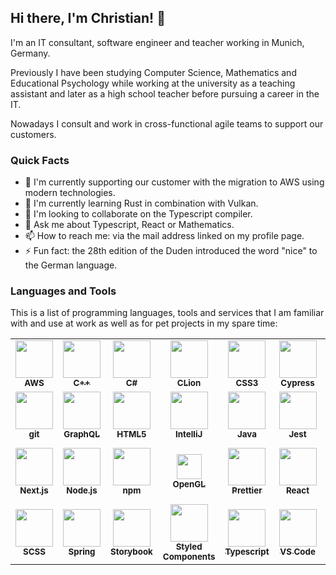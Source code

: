 ## Hi there, I'm Christian! 👋

I'm an IT consultant, software engineer and teacher working in Munich, Germany.

Previously I have been studying Computer Science, Mathematics and Educational Psychology while working at the university as a teaching assistant and later as a high school teacher before pursuing a career in the IT.

Nowadays I consult and work in cross-functional agile teams to support our customers.

### Quick Facts

- 🔭 I'm currently supporting our customer with the migration to AWS using modern technologies.
- 🌱 I'm currently learning Rust in combination with Vulkan.
- 👯 I'm looking to collaborate on the Typescript compiler.
- 💬 Ask me about Typescript, React or Mathematics.
- 📫 How to reach me: via the mail address linked on my profile page.
- ⚡ Fun fact: the 28th edition of the Duden introduced the word "nice" to the German language.

### Languages and Tools

This is a list of programming languages, tools and services that I am familiar with and use at work as well as for pet projects in my spare time:

<table>
    <tr>
        <td align="center"><a href="https://aws.amazon.com/"><img src="https://cdn.worldvectorlogo.com/logos/aws-logo.svg" height="60px" alt=""/><br /><sub><b>AWS</b></sub></a></td>
        <td align="center"><a href="https://en.cppreference.com/w/"><img src="https://cdn.worldvectorlogo.com/logos/c.svg" height="60px" alt=""/><br /><sub><b>C++</b></sub></a></td>
        <td align="center"><a href="https://docs.microsoft.com/en-us/dotnet/csharp/"><img src="https://upload.wikimedia.org/wikipedia/commons/thumb/0/0d/C_Sharp_wordmark.svg/240px-C_Sharp_wordmark.svg.png" height="60px" alt=""/><br /><sub><b>C#</b></sub></a></td>
        <td align="center"><a href="https://www.jetbrains.com/clion/"><img src="https://cdn.worldvectorlogo.com/logos/clion-1.svg" height="60px" alt=""/><br /><sub><b>CLion</b></sub></a></td>
        <td align="center"><a href="https://www.w3.org/Style/CSS/Overview.en.html"><img src="https://cdn.worldvectorlogo.com/logos/css-5.svg" height="60px" alt=""/><br /><sub><b>CSS3</b></sub></a></td>
        <td align="center"><a href="https://www.cypress.io/"><img src="https://avatars.githubusercontent.com/u/8908513?s=400&v=4" height="60px" alt=""/><br /><sub><b>Cypress</b></sub></a></td>
        <td align="center"><a href="https://www.docker.com/"><img src="https://cdn.worldvectorlogo.com/logos/docker.svg" height="60px" alt=""/><br /><sub><b>Docker</b></sub></a></td>
        <td align="center"><a href="https://www.electronjs.org/"><img src="https://cdn.worldvectorlogo.com/logos/electron-1.svg" height="60px" alt=""/><br /><sub><b>Electron</b></sub></a></td>
        <td align="center"><a href="https://eslint.org/"><img src="https://cdn.worldvectorlogo.com/logos/eslint-1.svg" height="60px" alt=""/><br /><sub><b>eslint</b></sub></a></td>
    </tr>
    <tr>
        <td align="center"><a href="https://git-scm.com/"><img src="https://cdn.worldvectorlogo.com/logos/git-icon.svg" height="60px" alt=""/><br /><sub><b>git</b></sub></a></td>
        <td align="center"><a href="https://graphql.org/"><img src="https://cdn.worldvectorlogo.com/logos/graphql.svg" height="60px" alt=""/><br /><sub><b>GraphQL</b></sub></a></td>
        <td align="center"><a href="https://html.spec.whatwg.org/multipage/"><img src="https://cdn.worldvectorlogo.com/logos/html5.svg" height="60px" alt=""/><br /><sub><b>HTML5</b></sub></a></td>
        <td align="center"><a href="https://www.jetbrains.com/idea/"><img src="https://cdn.worldvectorlogo.com/logos/intellij-idea-1.svg" height="60px" alt=""/><br /><sub><b>IntelliJ</b></sub></a></td>
        <td align="center"><a href="https://www.java.com/en/"><img src="https://cdn.worldvectorlogo.com/logos/java-14.svg" height="60px" alt=""/><br /><sub><b>Java</b></sub></a></td>
        <td align="center"><a href="https://jestjs.io/"><img src="https://cdn.freebiesupply.com/logos/large/2x/jest-logo-png-transparent.png" height="60px" alt=""/><br /><sub><b>Jest</b></sub></a></td>
        <td align="center"><a href="https://kotlinlang.org/"><img src="https://cdn.worldvectorlogo.com/logos/kotlin-1.svg" height="60px" alt=""/><br /><sub><b>Kotlin</b></sub></a></td>
        <td align="center"><a href="https://kubernetes.io/"><img src="https://cdn.worldvectorlogo.com/logos/kubernets.svg" height="60px" alt=""/><br /><sub><b>Kubernetes</b></sub></a></td>
        <td align="center"><a href="https://nestjs.com/"><img src="https://cdn.worldvectorlogo.com/logos/nestjs.svg" height="60px" alt=""/><br /><sub><b>Nest.js</b></sub></a></td>
    </tr>
    <tr>
        <td align="center"><a href="https://nextjs.org/"><img src="https://cdn.worldvectorlogo.com/logos/next-js.svg" height="60px" alt=""/><br /><sub><b>Next.js</b></sub></a></td>
        <td align="center"><a href="https://nodejs.org/en/"><img src="https://cdn.worldvectorlogo.com/logos/nodejs-icon.svg" height="60px" alt=""/><br /><sub><b>Node.js</b></sub></a></td>
        <td align="center"><a href="https://www.npmjs.com/"><img src="https://cdn.worldvectorlogo.com/logos/npm-square-red-1.svg" height="60px" alt=""/><br /><sub><b>npm</b></sub></a></td>
        <td align="center"><a href="https://www.opengl.org/"><img src="https://www.khronos.org/assets/images/api_logos/opengl.svg" height="40px" alt=""/><br /><sub><b>OpenGL</b></sub></a></td>
        <td align="center"><a href="https://prettier.io/"><img src="https://cdn.worldvectorlogo.com/logos/prettier-2.svg" height="60px" alt=""/><br /><sub><b>Prettier</b></sub></a></td>
        <td align="center"><a href="https://reactjs.org/"><img src="https://cdn.worldvectorlogo.com/logos/react-2.svg" height="60px" alt=""/><br /><sub><b>React</b></sub></a></td>
        <td align="center"><a href="https://redux.js.org/"><img src="https://cdn.worldvectorlogo.com/logos/redux.svg" height="60px" alt=""/><br /><sub><b>Redux</b></sub></a></td>
        <td align="center"><a href="https://redux-saga.js.org/"><img src="https://cdn.worldvectorlogo.com/logos/redux-saga.svg" height="60px" alt=""/><br /><sub><b>Redux Saga</b></sub></a></td>
        <td align="center"><a href="https://www.rust-lang.org/"><img src="https://raw.githubusercontent.com/rust-lang/www.rust-lang.org/master/static/logos/rust-logo-128x128.png" height="60px" alt=""/><br /><sub><b>Rust</b></sub></a></td>
    </tr>
    <tr>
        <td align="center"><a href="https://sass-lang.com/"><img src="https://cdn.worldvectorlogo.com/logos/sass-1.svg" height="60px" alt=""/><br /><sub><b>SCSS</b></sub></a></td>
        <td align="center"><a href="https://spring.io/projects/spring-boot"><img src="https://cdn.worldvectorlogo.com/logos/spring-3.svg" height="60px" alt=""/><br /><sub><b>Spring</b></sub></a></td>
        <td align="center"><a href="https://storybook.js.org/"><img src="https://pbs.twimg.com/profile_images/1100804485616566273/sOct-Txm.png" height="60px" alt=""/><br /><sub><b>Storybook</b></sub></a></td>
        <td align="center"><a href="https://styled-components.com/"><img src="https://cdn.worldvectorlogo.com/logos/styled-components-1.svg" height="60px" alt=""/><br /><sub><b>Styled<br />Components</b></sub></a></td>
        <td align="center"><a href="https://www.typescriptlang.org/"><img src="https://cdn.worldvectorlogo.com/logos/typescript.svg" height="60px" alt=""/><br /><sub><b>Typescript</b></sub></a></td>
        <td align="center"><a href="https://code.visualstudio.com/"><img src="https://cdn.worldvectorlogo.com/logos/visual-studio-code-1.svg" height="60px" alt=""/><br /><sub><b>VS Code</b></sub></a></td>
        <td align="center"><a href="https://www.khronos.org/vulkan/"><img src="https://www.khronos.org/assets/images/api_logos/vulkan.svg" height="40px" alt=""/><br /><sub><b>Vulkan</b></sub></a></td>
        <td align="center"><a href="https://webpack.js.org/"><img src="https://cdn.worldvectorlogo.com/logos/webpack-icon.svg" height="60px" alt=""/><br /><sub><b>Webpack</b></sub></a></td>
        <td align="center"><a href="https://yarnpkg.com/"><img src="https://cdn.worldvectorlogo.com/logos/yarn.svg" height="60px" alt=""/><br /><sub><b>Yarn</b></sub></a></td>
    </tr>
</table>
